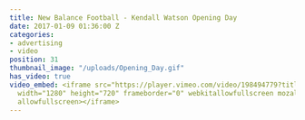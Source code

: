 ```yaml
---
title: New Balance Football - Kendall Watson Opening Day
date: 2017-01-09 01:36:00 Z
categories:
- advertising
- video
position: 31
thumbnail_image: "/uploads/Opening_Day.gif"
has_video: true
video_embed: <iframe src="https://player.vimeo.com/video/198494779?title=0&byline=0&portrait=0"
  width="1280" height="720" frameborder="0" webkitallowfullscreen mozallowfullscreen
  allowfullscreen></iframe>
---
```


